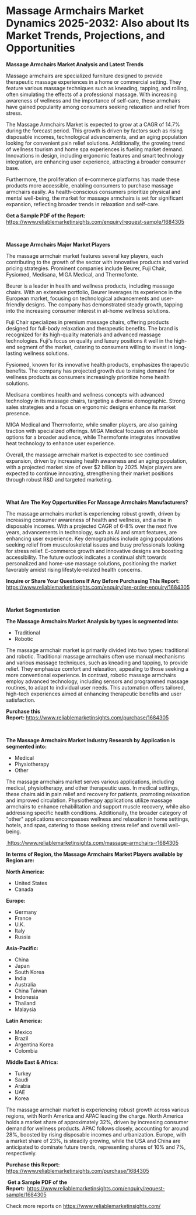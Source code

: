 <p><h1>Massage Armchairs Market Dynamics 2025-2032: Also about Its Market Trends, Projections, and Opportunities</h1></p><p><strong>Massage Armchairs Market Analysis and Latest Trends</strong></p>
<p><p>Massage armchairs are specialized furniture designed to provide therapeutic massage experiences in a home or commercial setting. They feature various massage techniques such as kneading, tapping, and rolling, often simulating the effects of a professional massage. With increasing awareness of wellness and the importance of self-care, these armchairs have gained popularity among consumers seeking relaxation and relief from stress.</p><p>The Massage Armchairs Market is expected to grow at a CAGR of 14.7% during the forecast period. This growth is driven by factors such as rising disposable incomes, technological advancements, and an aging population looking for convenient pain relief solutions. Additionally, the growing trend of wellness tourism and home spa experiences is fueling market demand. Innovations in design, including ergonomic features and smart technology integration, are enhancing user experience, attracting a broader consumer base.</p><p>Furthermore, the proliferation of e-commerce platforms has made these products more accessible, enabling consumers to purchase massage armchairs easily. As health-conscious consumers prioritize physical and mental well-being, the market for massage armchairs is set for significant expansion, reflecting broader trends in relaxation and self-care.</p></p>
<p><strong>Get a Sample PDF of the Report:&nbsp;</strong> <a href="https://www.reliablemarketinsights.com/enquiry/request-sample/1684305?utm_campaign=1789&utm_medium=2&utm_source=Github&utm_content=ia&utm_term=31012025&utm_id=massage-armchairs">https://www.reliablemarketinsights.com/enquiry/request-sample/1684305</a></p>
<p>&nbsp;</p>
<p><strong>Massage Armchairs Major Market Players</strong></p>
<p><p>The massage armchair market features several key players, each contributing to the growth of the sector with innovative products and varied pricing strategies. Prominent companies include Beurer, Fuji Chair, Fysiomed, Medisana, MIGA Medical, and Thermofonte.</p><p>Beurer is a leader in health and wellness products, including massage chairs. With an extensive portfolio, Beurer leverages its experience in the European market, focusing on technological advancements and user-friendly designs. The company has demonstrated steady growth, tapping into the increasing consumer interest in at-home wellness solutions.</p><p>Fuji Chair specializes in premium massage chairs, offering products designed for full-body relaxation and therapeutic benefits. The brand is recognized for its high-quality materials and advanced massage technologies. Fuji's focus on quality and luxury positions it well in the high-end segment of the market, catering to consumers willing to invest in long-lasting wellness solutions.</p><p>Fysiomed, known for its innovative health products, emphasizes therapeutic benefits. The company has projected growth due to rising demand for wellness products as consumers increasingly prioritize home health solutions.</p><p>Medisana combines health and wellness concepts with advanced technology in its massage chairs, targeting a diverse demographic. Strong sales strategies and a focus on ergonomic designs enhance its market presence.</p><p>MIGA Medical and Thermofonte, while smaller players, are also gaining traction with specialized offerings. MIGA Medical focuses on affordable options for a broader audience, while Thermofonte integrates innovative heat technology to enhance user experience.</p><p>Overall, the massage armchair market is expected to see continued expansion, driven by increasing health awareness and an aging population, with a projected market size of over $2 billion by 2025. Major players are expected to continue innovating, strengthening their market positions through robust R&D and targeted marketing.</p></p>
<p>&nbsp;</p>
<p><strong>What Are The Key Opportunities For Massage Armchairs Manufacturers?</strong></p>
<p><p>The massage armchairs market is experiencing robust growth, driven by increasing consumer awareness of health and wellness, and a rise in disposable incomes. With a projected CAGR of 6-8% over the next five years, advancements in technology, such as AI and smart features, are enhancing user experience. Key demographics include aging populations seeking relief from musculoskeletal issues and busy professionals looking for stress relief. E-commerce growth and innovative designs are boosting accessibility. The future outlook indicates a continual shift towards personalized and home-use massage solutions, positioning the market favorably amidst rising lifestyle-related health concerns.</p></p>
<p><strong>Inquire or Share Your Questions If Any Before Purchasing This Report:</strong> <a href="https://www.reliablemarketinsights.com/enquiry/pre-order-enquiry/1684305?utm_campaign=1789&utm_medium=2&utm_source=Github&utm_content=ia&utm_term=31012025&utm_id=massage-armchairs">https://www.reliablemarketinsights.com/enquiry/pre-order-enquiry/1684305</a></p>
<p>&nbsp;</p>
<p><strong>Market Segmentation</strong></p>
<p><strong>The Massage Armchairs Market Analysis by types is segmented into:</strong></p>
<p><ul><li>Traditional</li><li>Robotic</li></ul></p>
<p><p>The massage armchair market is primarily divided into two types: traditional and robotic. Traditional massage armchairs often use manual mechanisms and various massage techniques, such as kneading and tapping, to provide relief. They emphasize comfort and relaxation, appealing to those seeking a more conventional experience. In contrast, robotic massage armchairs employ advanced technology, including sensors and programmed massage routines, to adapt to individual user needs. This automation offers tailored, high-tech experiences aimed at enhancing therapeutic benefits and user satisfaction.</p></p>
<p><strong>Purchase this Report:&nbsp;</strong><a href="https://www.reliablemarketinsights.com/purchase/1684305?utm_campaign=1789&utm_medium=2&utm_source=Github&utm_content=ia&utm_term=31012025&utm_id=massage-armchairs">https://www.reliablemarketinsights.com/purchase/1684305</a></p>
<p>&nbsp;</p>
<p><strong>The Massage Armchairs Market Industry Research by Application is segmented into:</strong></p>
<p><ul><li>Medical</li><li>Physiotherapy</li><li>Other</li></ul></p>
<p><p>The massage armchairs market serves various applications, including medical, physiotherapy, and other therapeutic uses. In medical settings, these chairs aid in pain relief and recovery for patients, promoting relaxation and improved circulation. Physiotherapy applications utilize massage armchairs to enhance rehabilitation and support muscle recovery, while also addressing specific health conditions. Additionally, the broader category of "other" applications encompasses wellness and relaxation in home settings, hotels, and spas, catering to those seeking stress relief and overall well-being.</p></p>
<p><a href="https://www.reliablemarketinsights.com/massage-armchairs-r1684305?utm_campaign=1789&utm_medium=2&utm_source=Github&utm_content=ia&utm_term=31012025&utm_id=massage-armchairs">&nbsp;https://www.reliablemarketinsights.com/massage-armchairs-r1684305</a></p>
<p><strong>In terms of Region, the Massage Armchairs Market Players available by Region are:</strong></p>
<p>
    <p> <strong> North America: </strong>
        <ul>
            <li>United States</li>
            <li>Canada</li>
        </ul>
        </p> 
    <p> <strong> Europe: </strong>
        <ul>
            <li>Germany</li>
            <li>France</li>
            <li>U.K.</li>
            <li>Italy</li>
            <li>Russia</li>
        </ul>
        </p> 
    <p> <strong> Asia-Pacific: </strong>
        <ul>
            <li>China</li>
            <li>Japan</li>
            <li>South Korea</li>
            <li>India</li>
            <li>Australia</li>
            <li>China Taiwan</li>
            <li>Indonesia</li>
            <li>Thailand</li>
            <li>Malaysia</li>
        </ul>
        </p> 
    <p> <strong> Latin America: </strong>
        <ul>
            <li>Mexico</li>
            <li>Brazil</li>
            <li>Argentina Korea</li>
            <li>Colombia</li>
        </ul>
        </p> 
    <p> <strong> Middle East & Africa: </strong>
        <ul>
            <li>Turkey</li>
            <li>Saudi</li>
            <li>Arabia</li>
            <li>UAE</li>
            <li>Korea</li>
        </ul>
    </p>
    </p>
<p><p>The massage armchair market is experiencing robust growth across various regions, with North America and APAC leading the charge. North America holds a market share of approximately 32%, driven by increasing consumer demand for wellness products. APAC follows closely, accounting for around 28%, boosted by rising disposable incomes and urbanization. Europe, with a market share of 23%, is steadily growing, while the USA and China are anticipated to dominate future trends, representing shares of 10% and 7%, respectively.</p></p>
<p><strong>Purchase this Report: </strong><a href="https://www.reliablemarketinsights.com/purchase/1684305?utm_campaign=1789&utm_medium=2&utm_source=Github&utm_content=ia&utm_term=31012025&utm_id=massage-armchairs">https://www.reliablemarketinsights.com/purchase/1684305</a></p>
<p>&nbsp;<strong>Get a Sample PDF of the Report:&nbsp;&nbsp;</strong><a href="https://www.reliablemarketinsights.com/enquiry/request-sample/1684305?utm_campaign=1789&utm_medium=2&utm_source=Github&utm_content=ia&utm_term=31012025&utm_id=massage-armchairs">https://www.reliablemarketinsights.com/enquiry/request-sample/1684305</a></p>
<p><strong></strong></p>
<p>Check more reports on <a href="https://www.reliablemarketinsights.com/?utm_campaign=1789&utm_medium=2&utm_source=Github&utm_content=ia&utm_term=31012025&utm_id=massage-armchairs">https://www.reliablemarketinsights.com/</a></p>